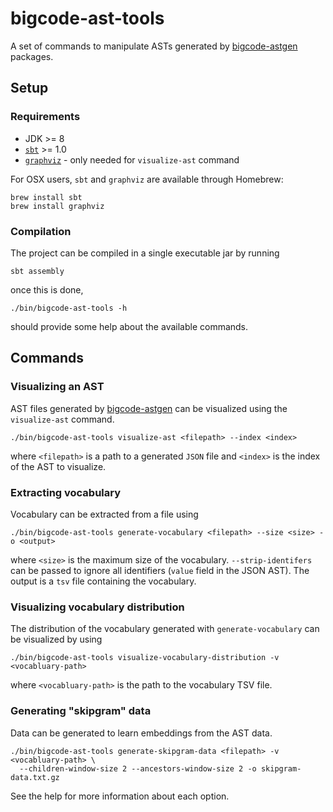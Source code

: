 # bigcode-ast-tools

A set of commands to manipulate ASTs generated by [bigcode-astgen][1] packages.

## Setup

### Requirements

* JDK >= 8
* [`sbt`][2] >= 1.0
* [`graphviz`][3] - only needed for `visualize-ast` command

For OSX users, `sbt` and `graphviz` are available through Homebrew:

```
brew install sbt
brew install graphviz
```

### Compilation

The project can be compiled in a single executable jar by running

```
sbt assembly
```

once this is done,

```
./bin/bigcode-ast-tools -h
```

should provide some help about the available commands.


## Commands

### Visualizing an AST

AST files generated by [bigcode-astgen][1] can be visualized using the `visualize-ast` command.

```
./bin/bigcode-ast-tools visualize-ast <filepath> --index <index>
```

where `<filepath>` is a path to a generated `JSON` file and `<index>` is the index
of the AST to visualize.


### Extracting vocabulary

Vocabulary can be extracted from a file using

```
./bin/bigcode-ast-tools generate-vocabulary <filepath> --size <size> -o <output>
```

where `<size>` is the maximum size of the vocabulary. `--strip-identifers` can
be passed to ignore all identifiers (`value` field in the JSON AST).
The output is a `tsv` file containing the vocabulary.

### Visualizing vocabulary distribution

The distribution of the vocabulary generated with `generate-vocabulary` can be
visualized by using

```
./bin/bigcode-ast-tools visualize-vocabulary-distribution -v <vocabluary-path>
```

where `<vocabluary-path>` is the path to the vocabulary TSV file.

### Generating "skipgram" data

Data can be generated to learn embeddings from the AST data.

```
./bin/bigcode-ast-tools generate-skipgram-data <filepath> -v <vocabluary-path> \
  --children-window-size 2 --ancestors-window-size 2 -o skipgram-data.txt.gz
```

See the help for more information about each option.



[1]: ../bigcode-astgen/README.md
[2]: https://github.com/sbt/sbt
[3]: http://www.graphviz.org/
